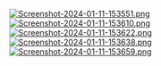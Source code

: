 [![Screenshot-2024-01-11-153551.png](https://i.postimg.cc/T3pndLsV/Screenshot-2024-01-11-153551.png)](https://postimg.cc/dhchn1w3)
[![Screenshot-2024-01-11-153610.png](https://i.postimg.cc/zG6KVDm9/Screenshot-2024-01-11-153610.png)](https://postimg.cc/68VyPXp0)
[![Screenshot-2024-01-11-153622.png](https://i.postimg.cc/hGmxxFch/Screenshot-2024-01-11-153622.png)](https://postimg.cc/94Wr5n4j)
[![Screenshot-2024-01-11-153638.png](https://i.postimg.cc/JnWX5Tzx/Screenshot-2024-01-11-153638.png)](https://postimg.cc/xktq03HN)
[![Screenshot-2024-01-11-153659.png](https://i.postimg.cc/ZRFd7r9S/Screenshot-2024-01-11-153659.png)](https://postimg.cc/mzkkh1NX)
